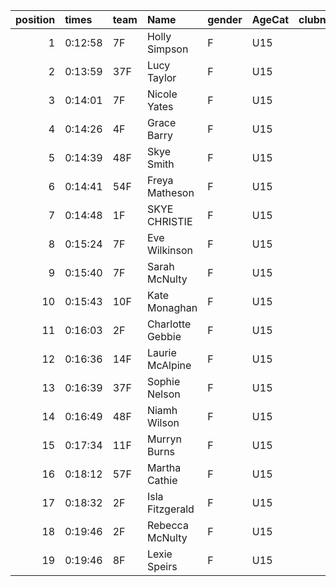 |   position | times   | team   | Name             | gender   | AgeCat   |   clubnumber | Club name             | Website                                |   finishPosition |
|-----------:|:--------|:-------|:-----------------|:---------|:---------|-------------:|:----------------------|:---------------------------------------|-----------------:|
|          1 | 0:12:58 | 7F     | Holly Simpson    | F        | U15      |            7 | Giffnock North AC     | https://www.giffnocknorth.co.uk/       |                5 |
|          2 | 0:13:59 | 37F    | Lucy Taylor      | F        | U15      |           37 | Law & District AAC    | http://www.lawaac.co.uk/               |               13 |
|          3 | 0:14:01 | 7F     | Nicole Yates     | F        | U15      |            7 | Giffnock North AC     | https://www.giffnocknorth.co.uk/       |               14 |
|          4 | 0:14:26 | 4F     | Grace Barry      | F        | U15      |            4 | Inverclyde AC         | https://www.inverclydeac.org/          |               17 |
|          5 | 0:14:39 | 48F    | Skye Smith       | F        | U15      |           48 | Springburn Harriers   | https://www.springburnharriers.co.uk/  |               19 |
|          6 | 0:14:41 | 54F    | Freya Matheson   | F        | U15      |           54 | VP-Glasgow            | https://www.vp-glasgow.com             |               20 |
|          7 | 0:14:48 | 1F     | SKYE CHRISTIE    | F        | U15      |            1 | East Kilbride AC      | http://www.ekac.org.uk/                |               21 |
|          8 | 0:15:24 | 7F     | Eve Wilkinson    | F        | U15      |            7 | Giffnock North AC     | https://www.giffnocknorth.co.uk/       |               24 |
|          9 | 0:15:40 | 7F     | Sarah McNulty    | F        | U15      |            7 | Giffnock North AC     | https://www.giffnocknorth.co.uk/       |               25 |
|         10 | 0:15:43 | 10F    | Kate Monaghan    | F        | U15      |           10 | Shettleston Harriers  | http://shettlestonharriers.org.uk/     |               26 |
|         11 | 0:16:03 | 2F     | Charlotte Gebbie | F        | U15      |            2 | Kilmarnock H&AC       | http://www.kilmarnockharriers.com/     |               27 |
|         12 | 0:16:36 | 14F    | Laurie McAlpine  | F        | U15      |           14 | Ayr Seaforth AC       | https://www.ayrseaforth.co.uk/         |               28 |
|         13 | 0:16:39 | 37F    | Sophie Nelson    | F        | U15      |           37 | Law & District AAC    | http://www.lawaac.co.uk/               |               29 |
|         14 | 0:16:49 | 48F    | Niamh Wilson     | F        | U15      |           48 | Springburn Harriers   | https://www.springburnharriers.co.uk/  |               30 |
|         15 | 0:17:34 | 11F    | Murryn Burns     | F        | U15      |           11 | Airdrie Harriers      | http://airdrieharriers.org/            |               33 |
|         16 | 0:18:12 | 57F    | Martha Cathie    | F        | U15      |           57 | Whitemoss AAC         | https://whitemossaac.co.uk/            |               34 |
|         17 | 0:18:32 | 2F     | Isla Fitzgerald  | F        | U15      |            2 | Kilmarnock H&AC       | http://www.kilmarnockharriers.com/     |               35 |
|         18 | 0:19:46 | 2F     | Rebecca McNulty  | F        | U15      |            2 | Kilmarnock H&AC       | http://www.kilmarnockharriers.com/     |               36 |
|         19 | 0:19:46 | 8F     | Lexie Speirs     | F        | U15      |            8 | Bellahouston Harriers | http://www.bellahoustonharriers.co.uk/ |               37 |